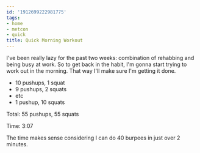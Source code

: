 ```yaml
---
id: '1912699222981775'
tags:
- home
- metcon
- quick
title: Quick Morning Workout
---
```


I've been really lazy for the past two weeks: combination of rehabbing and being busy at work. So to get back in the habit, I'm gonna start trying to work out in the morning. That way I'll make sure I'm getting it done.

- 10 pushups, 1 squat
- 9 pushups, 2 squats
- etc
- 1 pushup, 10 squats

Total: 55 pushups, 55 squats

Time: 3:07

The time makes sense considering I can do 40 burpees in just over 2 minutes.
